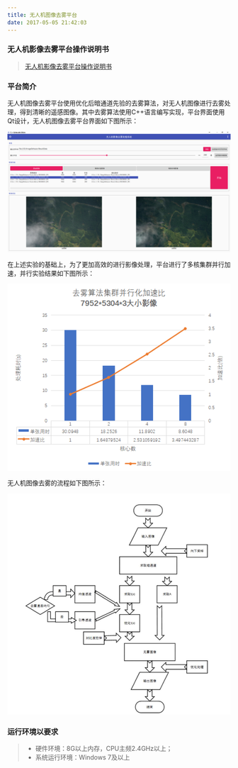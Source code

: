 ```yaml
---
title: 无人机图像去雾平台
date: 2017-05-05 21:42:03
---
```


<!-- toc -->

### 无人机影像去雾平台操作说明书

> [无人机影像去雾平台操作说明书](guide)

### 平台简介

无人机图像去雾平台使用优化后暗通道先验的去雾算法，对无人机图像进行去雾处理，得到清晰的遥感图像。其中去雾算法使用C++语言编写实现，平台界面使用Qt设计，无人机图像去雾平台界面如下图所示：

<img src = "images/main.png" />

在上述实验的基础上，为了更加高效的进行影像处理，平台进行了多核集群并行加速，并行实验结果如下图所示：

<img src = "images/MultiCore.png" />

无人机图像去雾的流程如下图所示：

<img src = "images/flow.png" />

### 运行环境以要求

> * 硬件环境：8G以上内存，CPU主频2.4GHz以上；
> * 系统运行环境：Windows 7及以上

